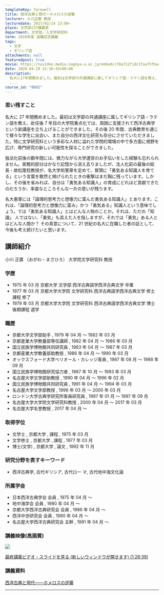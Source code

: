 ```yaml
---
templateKey: farewell
title: 西洋古典と現代ーホメロスの逆襲
lecturer: 小川正廣 教授
lecturedate: 2017/02/14 13:00~
place: 文学部237講義室
department: 文学部／人文学研究科
term: 2016年度 退職記念講義
tags:
  - 文学
  - ギリシア語
attachments: null
featuredpost: true
movie: https://nuvideo.media.nagoya-u.ac.jp/embed/c78a712f1dc1faa75fba481448f5638ed4a93033
date: 2020-04-29 15:36:43+00:00
description:
  名大に27年間務めました。最初は文学部の共通講座に属してギリシア語・ラテン語を教え、赴任後 7 年目の大学院重点化では、周囲に支援されて西洋古典学という新講座を立ち上げることができました。その後20年間、古典教育を通じて様々な学生に出会い、また自分の西洋文化研究も存分にさせていただきました。特に文学研究科という多彩な人材に溢れた学問的環境の中で多方面に視野を広げ、専門研究の新しい可能性を探る
  ....
course_id: "0602"
---
```


### 思い残すこと

名大に 27 年間務めました。最初は文学部の共通講座に属してギリシア語・ラテン語を教え、赴任後 7 年目の大学院重点化では、周囲に支援されて西洋古典学という新講座を立ち上げることができました。その後 20 年間、古典教育を通じて様々な学生に出会い、また自分の西洋文化研究も存分にさせていただきました。特に文学研究科という多彩な人材に溢れた学問的環境の中で多方面に視野を広げ、専門研究の新しい可能性を探ることができました。

独法化前後の数年間には、微力ながら大学運営のお手伝いをした経験も忘れられません。実務的部分はかなり記憶から消え去りましたが、法人化前の最後の総長・故松尾稔教授が、名大学術憲章を定めて、冒頭に「勇気ある知識人を育てる」という言葉を敢然と掲げられたときの衝撃はまだ胸に残っています。しかし、その後を省みれば、自分は「勇気ある知識人」の育成にどれほど貢献できたのだろうか、率直なところそんな一片の思いが残ります。

名大憲章には「論理的思考力と想像力に富んだ勇気ある知識人」とあります。これは、「論理的思考力と想像力に富み」かつ「勇気ある」知識人という意味でしょう。では「勇気ある知識人」とはどんな人物のことか。それは、ただの「知識」
人ではない、「勇気」も具えた人を指しますが、それでは「勇気」ある人とはどんな人間か？ その真意について、21 世紀の名大に在職した者の証として、今後も考え続けたいと思います。

## 講師紹介

小川 正廣 （おがわ・まさひろ） 大学院文学研究科 教授

### 学歴

- 1975 年 03 月 京都大学 文学部 西洋古典語学西洋古典文学 卒業
- 1977 年 03 月 京都大学大学院 文学研究科 西洋古典語学西洋古典文学 修士課程 修了
- 1979 年 03 月 京都大学大学院 文学研究科 西洋古典語学西洋古典文学 博士後期課程 退学

### 職歴

- 京都大学文学部助手 , 1979 年 04 月 ～ 1982 年 03 月
- 京都産業大学教養部専任講師 , 1982 年 04 月 ～ 1986 年 03 月
- 国立民族学博物館共同研究員 , 1983 年 04 月 ～ 1987 年 03 月
- 京都産業大学教養部助教授 , 1986 年 04 月 ～ 1990 年 03 月
- オックスフォード大学ベリオール・カレッジ客員 , 1987 年 08 月 ～ 1988 年 09 月
- 国立民族学博物館研究協力者 , 1987 年 10 月 ～ 1993 年 03 月
- 名古屋大学文学部助教授 , 1990 年 04 月 ～ 1996 年 02 月
- 国立民族学博物館共同研究員 , 1991 年 04 月 ～ 1994 年 03 月
- 名古屋大学文学部教授 , 1996 年 03 月 ～ 2000 年 03 月
- ロンドン大学古典学研究所客員研究員 , 1997 年 01 月 ～ 1997 年 09 月
- 名古屋大学大学院文学研究科教授 , 2000 年 04 月 ～ 2017 年 03 月
- 名古屋大学名誉教授 , 2017 年 04 月 〜

### 取得学位

- 文学士 , 京都大学 , 課程 , 1975 年 03 月
- 文学修士 , 京都大学 , 課程 , 1977 年 03 月
- 博士(文学) , 京都大学 , 論文 , 1992 年 11 月

### 研究分野を表すキーワード

- 西洋古典学, 古代ギリシア, 古代ロー マ, 古代地中海文化論

### 所属学会

- 日本西洋古典学会 会員 , 1975 年 04 月 ～
- 地中海学会 会員 , 1980 年 04 月 ～
- 京都大学西洋古典研究会 会員 , 1986 年 04 月 ～
- 西洋中世研究会 会員 , 1990 年 04 月 ～
- 名古屋大学西洋古典研究会 主幹 , 1991 年 04 月 ～

### 講義映像(高画質)

![ ](https://ocw.nagoya-u.jp/files/602/3543.jpg)

[
最終講義ビデオ・スライドを見る (新しいウィンドウが開きます) (1:28:39)](https://nuvideo.media.nagoya-u.ac.jp/embed/67cca37a4fef2ad83048953adeda9bdfd076f709)

### 講義資料

[西洋古典と現代――ホメロスの逆襲](https://ocw.nagoya-u.jp/files/602/saisyuukougi.pdf)

---
